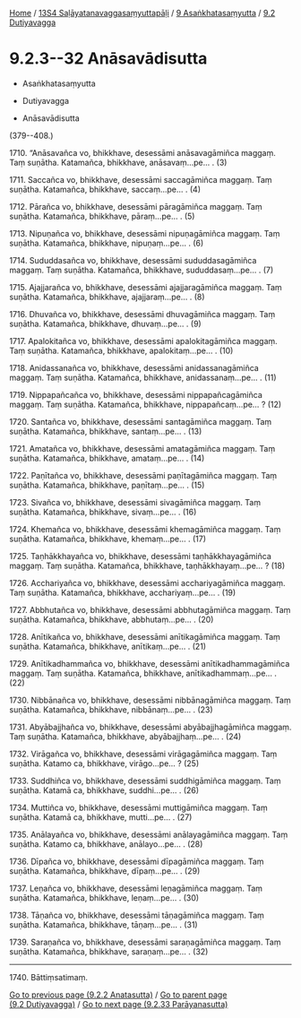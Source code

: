
[Home](/) / [13S4 Saḷāyatanavaggasaṃyuttapāḷi](../../../13S4.md) / [9 Asaṅkhatasaṃyutta](../../9.md) / [9.2 Dutiyavagga](../9.2.md)

# 9.2.3--32 Anāsavādisutta

* Asaṅkhatasaṃyutta

* Dutiyavagga

* Anāsavādisutta

(379--408.)

1710\. “Anāsavañca vo, bhikkhave, desessāmi anāsavagāmiñca maggaṃ. Taṃ suṇātha. Katamañca, bhikkhave, anāsavaṃ…pe… . (3)

1711\. Saccañca vo, bhikkhave, desessāmi saccagāmiñca maggaṃ. Taṃ suṇātha. Katamañca, bhikkhave, saccaṃ…pe… . (4)

1712\. Pārañca vo, bhikkhave, desessāmi pāragāmiñca maggaṃ. Taṃ suṇātha. Katamañca, bhikkhave, pāraṃ…pe… . (5)

1713\. Nipuṇañca vo, bhikkhave, desessāmi nipuṇagāmiñca maggaṃ. Taṃ suṇātha. Katamañca, bhikkhave, nipuṇaṃ…pe… . (6)

1714\. Sududdasañca vo, bhikkhave, desessāmi sududdasagāmiñca maggaṃ. Taṃ suṇātha. Katamañca, bhikkhave, sududdasaṃ…pe… . (7)

1715\. Ajajjarañca vo, bhikkhave, desessāmi ajajjaragāmiñca maggaṃ. Taṃ suṇātha. Katamañca, bhikkhave, ajajjaraṃ…pe… . (8)

1716\. Dhuvañca vo, bhikkhave, desessāmi dhuvagāmiñca maggaṃ. Taṃ suṇātha. Katamañca, bhikkhave, dhuvaṃ…pe… . (9)

1717\. Apalokitañca vo, bhikkhave, desessāmi apalokitagāmiñca maggaṃ. Taṃ suṇātha. Katamañca, bhikkhave, apalokitaṃ…pe… . (10)

1718\. Anidassanañca vo, bhikkhave, desessāmi anidassanagāmiñca maggaṃ. Taṃ suṇātha. Katamañca, bhikkhave, anidassanaṃ…pe… . (11)

1719\. Nippapañcañca vo, bhikkhave, desessāmi nippapañcagāmiñca maggaṃ. Taṃ suṇātha. Katamañca, bhikkhave, nippapañcaṃ…pe… ? (12)

1720\. Santañca vo, bhikkhave, desessāmi santagāmiñca maggaṃ. Taṃ suṇātha. Katamañca, bhikkhave, santaṃ…pe… . (13)

1721\. Amatañca vo, bhikkhave, desessāmi amatagāmiñca maggaṃ. Taṃ suṇātha. Katamañca, bhikkhave, amataṃ…pe… . (14)

1722\. Paṇītañca vo, bhikkhave, desessāmi paṇītagāmiñca maggaṃ. Taṃ suṇātha. Katamañca, bhikkhave, paṇītaṃ…pe… . (15)

1723\. Sivañca vo, bhikkhave, desessāmi sivagāmiñca maggaṃ. Taṃ suṇātha. Katamañca, bhikkhave, sivaṃ…pe… . (16)

1724\. Khemañca vo, bhikkhave, desessāmi khemagāmiñca maggaṃ. Taṃ suṇātha. Katamañca, bhikkhave, khemaṃ…pe… . (17)

1725\. Taṇhākkhayañca vo, bhikkhave, desessāmi taṇhākkhayagāmiñca maggaṃ. Taṃ suṇātha. Katamañca, bhikkhave, taṇhākkhayaṃ…pe… ? (18)

1726\. Acchariyañca vo, bhikkhave, desessāmi acchariyagāmiñca maggaṃ. Taṃ suṇātha. Katamañca, bhikkhave, acchariyaṃ…pe… . (19)

1727\. Abbhutañca vo, bhikkhave, desessāmi abbhutagāmiñca maggaṃ. Taṃ suṇātha. Katamañca, bhikkhave, abbhutaṃ…pe… . (20)

1728\. Anītikañca vo, bhikkhave, desessāmi anītikagāmiñca maggaṃ. Taṃ suṇātha. Katamañca, bhikkhave, anītikaṃ…pe… . (21)

1729\. Anītikadhammañca vo, bhikkhave, desessāmi anītikadhammagāmiñca maggaṃ. Taṃ suṇātha. Katamañca, bhikkhave, anītikadhammaṃ…pe… . (22)

1730\. Nibbānañca vo, bhikkhave, desessāmi nibbānagāmiñca maggaṃ. Taṃ suṇātha. Katamañca, bhikkhave, nibbānaṃ…pe… . (23)

1731\. Abyābajjhañca vo, bhikkhave, desessāmi abyābajjhagāmiñca maggaṃ. Taṃ suṇātha. Katamañca, bhikkhave, abyābajjhaṃ…pe… . (24)

1732\. Virāgañca vo, bhikkhave, desessāmi virāgagāmiñca maggaṃ. Taṃ suṇātha. Katamo ca, bhikkhave, virāgo…pe… ? (25)

1733\. Suddhiñca vo, bhikkhave, desessāmi suddhigāmiñca maggaṃ. Taṃ suṇātha. Katamā ca, bhikkhave, suddhi…pe… . (26)

1734\. Muttiñca vo, bhikkhave, desessāmi muttigāmiñca maggaṃ. Taṃ suṇātha. Katamā ca, bhikkhave, mutti…pe… . (27)

1735\. Anālayañca vo, bhikkhave, desessāmi anālayagāmiñca maggaṃ. Taṃ suṇātha. Katamo ca, bhikkhave, anālayo…pe… . (28)

1736\. Dīpañca vo, bhikkhave, desessāmi dīpagāmiñca maggaṃ. Taṃ suṇātha. Katamañca, bhikkhave, dīpaṃ…pe… . (29)

1737\. Leṇañca vo, bhikkhave, desessāmi leṇagāmiñca maggaṃ. Taṃ suṇātha. Katamañca, bhikkhave, leṇaṃ…pe… . (30)

1738\. Tāṇañca vo, bhikkhave, desessāmi tāṇagāmiñca maggaṃ. Taṃ suṇātha. Katamañca, bhikkhave, tāṇaṃ…pe… . (31)

1739\. Saraṇañca vo, bhikkhave, desessāmi saraṇagāmiñca maggaṃ. Taṃ suṇātha. Katamañca, bhikkhave, saraṇaṃ…pe… . (32)

---

1740\. Bāttiṃsatimaṃ.



[Go to previous page (9.2.2 Anatasutta)](9.2.2.md) / [Go to parent page (9.2 Dutiyavagga)](../9.2.md) / [Go to next page (9.2.33 Parāyanasutta)](9.2.33.md)


